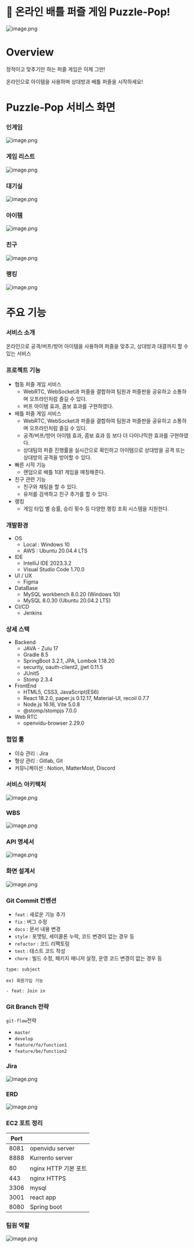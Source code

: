 # 🧩 온라인 배틀 퍼즐 게임 Puzzle-Pop!
![image.png](./readmeImg/main.gif)

#  Overview
정적이고 맞추기만 하는 퍼즐 게임은 이제 그만!

온라인으로 아이템을 사용하며 상대방과 배틀 퍼즐을 시작하세요!

# Puzzle-Pop 서비스 화면

### 인게임
![image.png](./readmeImg/ingame.png)

### 게임 리스트
![image.png](./readmeImg/gamelist.png)

### 대기실
![image.png](./readmeImg/waitingroom.png)

### 아이템
![image.png](./readmeImg/item.gif)

### 친구
![image.png](./readmeImg/friend.png)

### 랭킹
![image.png](./readmeImg/ranking.png)




#  주요 기능

### 서비스 소개
온라인으로 공격/버프/방어 아이템을 사용하여 퍼즐을 맞추고, 
상대방과 대결까지 할 수 있는 서비스   

### 프로젝트 기능
- 협동 퍼즐 게임 서비스
    - WebRTC, WebSocket과 퍼즐을 결합하여 팀원과 퍼즐판을 공유하고 소통하며 오프라인처럼 즐길 수 있다.
    - 버프 아이템 효과, 콤보 효과를 구현하였다.
- 배틀 퍼즐 게임 서비스
    - WebRTC, WebSocket과 퍼즐을 결합하여 팀원과 퍼즐판을 공유하고 소통하며 오프라인처럼 즐길 수 있다.
    - 공격/버프/방어 아이템 효과, 콤보 효과 등 보다 더 다이나믹한 효과를 구현하였다.
    - 상대팀의 퍼즐 진행률을 실시간으로 확인하고 아이템으로 상대방을 공격 또는 상대방의 공격을 방어할 수 있다.
- 빠른 시작 기능
    - 랜덤으로 배틀 1대1 게임을 매칭해준다.
- 친구 관련 기능
    - 친구와 채팅을 할 수 있다.
    - 유저를 검색하고 친구 추가를 할 수 있다.
- 랭킹
    - 게임 타입 별 승률, 승리 횟수 등 다양한 랭킹 조회 시스템을 지원한다.

### 개발환경
- OS
    - Local : Windows 10
    - AWS : Ubuntu 20.04.4 LTS
- IDE
    - IntelliJ IDE 2023.3.2
    - Visual Studio Code 1.70.0
- UI / UX
    - Figma
- DataBase
    - MySQL workbench 8.0.20 (Windows 10)
    - MySQL 8.0.30 (Ubuntu 20.04.2 LTS)
- CI/CD
    - Jenkins

### 상세 스택
- Backend
    - JAVA - Zulu 17
    - Gradle 8.5
    - SpringBoot 3.2.1, JPA, Lombok 1.18.20
    - security, oauth-client2, jjwt 0.11.5
    - JUnit5
    - Stomp 2.3.4
- FrontEnd
    - HTML5, CSS3, JavaScript(ES6)
    - React 18.2.0, paper.js 0.12.17, Material-UI, recoil 0.7.7
    - Node.js 16.16, Vite 5.0.8
    - @stomp/stompjs 7.0.0
- Web RTC
    - openvidu-browser 2.29.0

### 협업 툴
- 이슈 관리 : Jira
- 형상 관리 : Gitlab, Git
- 커뮤니케이션 : Notion, MatterMost, Discord

### 서비스 아키텍처
![image.png](./readmeImg/architecture.png)

### WBS
![image.png](./readmeImg/wbs.png)

### API 명세서
![image.png](./readmeImg/api.png)

### 화면 설계서 
![image.png](./readmeImg/figma.png)


### Git Commit 컨벤션
- `feat` : 새로운 기능 추가
- `fix` : 버그 수정
- `docs` : 문서 내용 변경
- `style` : 포맷팅, 세미콜론 누락, 코드 변경이 없는 경우 등
- `refactor` : 코드 리팩토링
- `test` : 테스트 코드 작성
- `chore` : 빌드 수정, 패키지 매니저 설정, 운영 코드 변경이 없는 경우 등

```
type: subject

ex) 회원가입 기능

- feat: Join in
```

### Git Branch 전략
`git-flow`전략

- `master`
- `develop`
- `feature/fe/function1`
- `feature/be/function2`


### Jira
![image.png](./readmeImg/jira.png)


### ERD
![image.png](./readmeImg/erd.png)


### EC2 포트 정리
| Port |  |
| --- | --- |
| 8081 | openvidu server |
| 8888 | Kurrento server |
| 80 | nginx HTTP 기본 포트 |
| 443 | nginx HTTPS |
| 3306 | mysql |
| 3001 | react app |
| 8080 | Spring boot |


### 팀원 역할

![image.png](./readmeImg/member.png)
